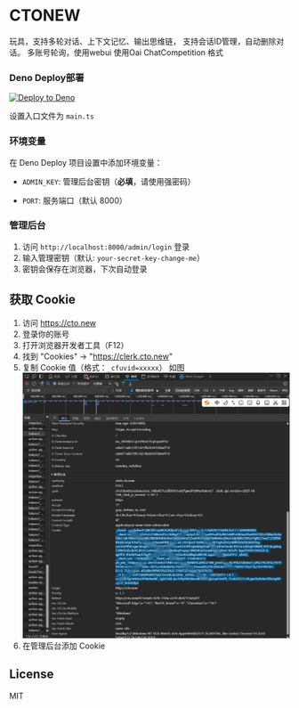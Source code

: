 # CTONEW
玩具，支持多轮对话、上下文记忆、输出思维链，
支持会话ID管理，自动删除对话。
多账号轮询，使用webui
使用Oai ChatCompetition 格式

### Deno Deploy部署

[![Deploy to Deno](https://deno.com/deploy.svg)](https://dash.deno.com/new_project)

设置入口文件为 `main.ts`
### 环境变量

在 Deno Deploy 项目设置中添加环境变量：

- `ADMIN_KEY`: 管理后台密钥（**必填**，请使用强密码）

- `PORT`: 服务端口（默认 8000）

### 管理后台

1. 访问 `http://localhost:8000/admin/login` 登录
2. 输入管理密钥（默认: `your-secret-key-change-me`）
3. 密钥会保存在浏览器，下次自动登录

## 获取 Cookie

1. 访问 https://cto.new
2. 登录你的账号
3. 打开浏览器开发者工具（F12）
4. 找到 "Cookies" → "https://clerk.cto.new"
5. 复制 Cookie 值（格式：`_cfuvid=xxxxx`）
如图
![image](894d657b4f3d9429cc76c4da466516099e14b0a9.png)
7. 在管理后台添加 Cookie

## License

MIT
